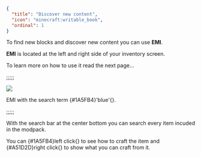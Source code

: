 ```json
{
  "title": "Discover new content",
  "icon": "minecraft:writable_book",
  "ordinal": 1
}
```

To find new blocks and discover new content you can use **EMI**.


**EMI** is located at the left and right side of your inventory screen.


To learn more on how to use it read the next page... 

;;;;;

![](beyond:textures/lavender/emi.png,fit)

EMI with the search term {#1A5FB4}'blue'{}.

;;;;;

With the search bar at the center bottom you can search every item incuded in the modpack.


You can {#1A5FB4}left click{} to see how to craft the item and {#A51D2D}right click{} to show what you can craft from it.   

